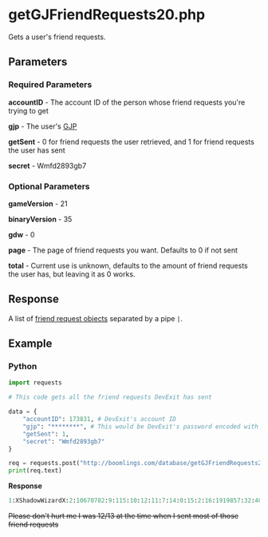 # getGJFriendRequests20.php

Gets a user's friend requests.

## Parameters

### Required Parameters

**accountID** - The account ID of the person whose friend requests you're trying to get

**gjp** - The user's [GJP](/docs/topics/gjp.md)

**getSent** - 0 for friend requests the user retrieved, and 1 for friend requests the user has sent

**secret** - Wmfd2893gb7

### Optional Parameters

**gameVersion** - 21

**binaryVersion** - 35

**gdw** - 0

**page** - The page of friend requests you want. Defaults to 0 if not sent

**total** - Current use is unknown, defaults to the amount of friend requests the user has, but leaving it as 0 works.

## Response

A list of [friend request objects](/docs/resources/server/friendrequest.md) separated by a pipe `|`.

## Example

<!-- tabs:start -->

### **Python**

```py
import requests

# This code gets all the friend requests DevExit has sent

data = {
    "accountID": 173831, # DevExit's account ID
    "gjp": "********", # This would be DevExit's password encoded with GJP encryption
    "getSent": 1,
    "secret": "Wmfd2893gb7"
}

req = requests.post("http://boomlings.com/database/getGJFriendRequests20.php", data=data)
print(req.text)
```

**Response**
```py
1:XShadowWizardX:2:10670782:9:115:10:12:11:7:14:0:15:2:16:1919857:32:40482513:35:b3dv:41:1:37:3 months|1:HyperSoul:2:8417870:9:37:10:35:11:12:14:0:15:2:16:1217980:32:16160788:35:V2h5IGRpZCB5b3UgdW5mcmllbmQgbWUgOzM7:41:1:37:3 years|1:foreverbound95:2:15015378:9:1:10:0:11:3:14:0:15:0:16:4273678:32:13187274:35:SGksIFhE:41:1:37:3 years|1:Zhen M:2:19294285:9:1:10:0:11:3:14:0:15:0:16:5610849:32:13077932:35:ZWNrcyBkZWUgcnVicnVi:41:1:37:3 years|1:xSpectrum:2:12078249:9:22:10:15:11:12:14:0:15:2:16:2786272:32:11605585:35:OzM7LyBZb3UgbWFrZSBndWQgbGV2ZWxzIFw7MzsgSEFQUFkgTkVXIFlFQVJT:41:1:37:3 years|1:Michicun:2:9389282:9:46:10:16:11:12:14:0:15:2:16:2655938:32:10263453:35:Ok8gWW91IGNvbW1lbnRlZCBvbiBteSBsZXZlbCBYRA==:41:1:37:3 years|1:Findexi:2:995430:9:127:10:6:11:3:14:0:15:2:16:22264:32:9633972:35:TXkgZnJpZW5kIGhhcyAxIG1vcmUgc3RhciB0aGFuIHlvdQ==:41:1:37:3 years|1:lSuwako:2:11304810:9:3:10:3:11:12:14:6:15:2:16:215104:32:9621020:35:R0cgT04gMTMgQU5EIFlPVSBDT01NRU5URUQgT04gTVkgTEVWRUw=:41:1:37:3 years|1:Xaro:2:3032783:9:32:10:8:11:6:14:2:15:2:16:14233:32:7255586:35:UEx6IDszOyBJJ2xsIGdpdmUgeW91IG9uZSBvZiBteSBuZWlnaGJvcidzIGNvcmdpcyEgQ29yZ2lEZXJw:41:1:37:4 years|1:KaotikJumper:2:2676052:9:110:10:12:11:12:14:0:15:0:16:129311:32:3612380:35:REVBVEggQ09SUklET1IgQ09NUExFVEUhIChwcmFjdGljZSkgS2FwcGE=:41:1:37:4 years|1:D4rkGryf:2:4053881:9:87:10:21:11:40:14:0:15:2:16:270562:32:3125311:35:SGo=:41::37:4 years|1:TrueChaos:2:464435:9:60:10:9:11:15:14:0:15:2:16:100961:32:994096:35::41:1:37:4 years|1:DiMaViKuLov26:2:4993756:9:1:10:12:11:15:14:0:15:2:16:225521:32:944653:35:aW5zZXJ0bGVubnloZXJl:41:1:37:4 years|1:Krexon:2:3488114:9:28:10:12:11:16:14:0:15:2:16:1716100:32:397053:35:Ty5PIHBseiwgSSBMT1ZFIFVSIExWTFMhISEh:41:1:37:4 years|1:TheZekenator:2:3497675:9:1:10:0:11:3:14:0:15:0:16:1028719:32:372035:35:RGVtb24gQ29sbGFiIDop:41::37:4 years|1:Z3lLink:2:114346:9:30:10:3:11:12:14:0:15:0:16:677:32:191941:35::41:1:37:4 years|1:Experience D:2:9618:9:120:10:35:11:3:14:0:15:2:16:9917:32:191927:35::41:1:37:4 years|1:ZenthicAlpha:2:214216:9:108:10:12:11:3:14:0:15:2:16:638:32:191899:35:UGx6IEknZCBsaWtlIHRvIGZyaWVuZCBwbHogOkQ=:41:1:37:4 years#:0:20
```

~~Please don't hurt me I was 12/13 at the time when I sent most of those friend requests~~

<!-- tabs:end -->
